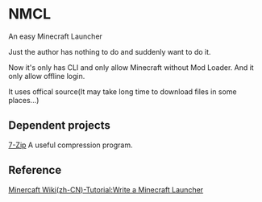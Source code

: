 # NMCL
An easy Minecraft Launcher

Just the author has nothing to do and suddenly want to do it.

Now it's only has CLI and only allow Minecraft without Mod Loader. And it only allow offline login.

It uses offical source(It may take long time to download files in some places...)

## Dependent projects
[7-Zip](https://github.com/ip7z/7zip) A useful compression program.

## Reference
[Minercaft Wiki(zh-CN)-Tutorial:Write a Minecraft Launcher](https://zh.minecraft.wiki/w/Tutorial:%E7%BC%96%E5%86%99%E5%90%AF%E5%8A%A8%E5%99%A8)
